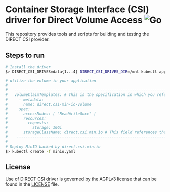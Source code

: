 # Container Storage Interface (CSI) driver for Direct Volume Access ![Go](https://github.com/minio/direct-csi/workflows/Go/badge.svg)
This repository provides tools and scripts for building and testing the DIRECT CSI provider.

## Steps to run

```sh
# Install the driver
$> DIRECT_CSI_DRIVES=data{1...4} DIRECT_CSI_DRIVES_DIR=/mnt kubectl apply -k github.com/minio/direct-csi

# utilize the volume in your application
#
#   ------------------------------------------------------------------------------------------------
#   volumeClaimTemplates: # This is the specification in which you reference the StorageClass
#     - metadata:
#       name: direct.csi-min-io-volume
#     spec:
#       accessModes: [ "ReadWriteOnce" ]
#       resources:
#         requests:
#           storage: 10Gi
#       storageClassName: direct.csi.min.io # This field references the existing StorageClass
#    -----------------------------------------------------------------------------------------------
#
# Deploy MinIO backed by direct.csi.min.io
$> kubectl create -f minio.yaml
```

## License
Use of DIRECT CSI driver is governed by the AGPLv3 license that can be found in the [LICENSE](./LICENSE) file.
